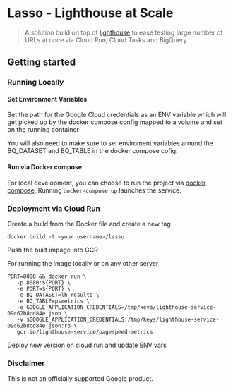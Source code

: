 # Lasso - Lighthouse at Scale

> A solution build on top of [lighthouse](https://github.com/GoogleChrome/lighthouse#readme) to ease testing large number of URLs at once via Cloud Run, Cloud Tasks and BigQuery.

## Getting started

### Running Locally

#### Set Environment Variables

Set the path for the Google Cloud credentials as an ENV variable which will get
picked up by the docker compose config mapped to a volume and set on the running
container

You will also need to make sure to set enviroment variables around the
BQ_DATASET and BQ_TABLE in the docker compose cofig.

#### Run via Docker compose

For local development, you can choose to run the project via [docker compose](https://cloud.google.com/community/tutorials/cloud-run-local-dev-docker-compose). Running `docker-compose up` launches the service.

### Deployment via Cloud Run

Create a build from the Docker file and create a new tag

`docker build -t <your username>/lasso .`

Push the built impage into GCR

For running the image locally or on any other server

```
PORT=8080 && docker run \
   -p 8080:${PORT} \
   -e PORT=${PORT} \
   -e BQ_DATASET=lh_results \
   -e BQ_TABLE=psmetrics \
   -e GOOGLE_APPLICATION_CREDENTIALS=/tmp/keys/lighthouse-service-09c62b8cd84e.json \
   -v $GOOGLE_APPLICATION_CREDENTIALS:/tmp/keys/lighthouse-service-09c62b8cd84e.json:ro \
   gcr.io/lighthouse-service/pagespeed-metrics
```

Deploy new version on cloud run and update ENV vars

### Disclaimer
This is not an officially supported Google product.
